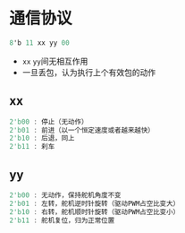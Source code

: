 # 通信协议

```verilog
8'b 11 xx yy 00
```
- `xx` `yy`间无相互作用 
- 一旦丢包，认为执行上个有效包的动作

## xx

```verilog
2'b00 : 停止（无动作）
2'b01 : 前进（以一个恒定速度或者越来越快）
2'b10 : 后退，同上
2'b11 : 刹车
```

## yy

```verilog
2'b00 : 无动作，保持舵机角度不变
2'b01 : 左转，舵机逆时针旋转（驱动PWM占空比变大）
2'b10 : 右转，舵机顺时针旋转（驱动PWM占空比变小）
2'b11 : 舵机复位，归为正常位置
```
